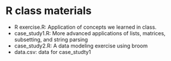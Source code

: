 # R class materials


* R exercise.R: Application of concepts we learned in class. 
* case_study1.R: More advanced applications of lists, matrices, subsetting, and string parsing
* case_study2.R: A data modeling exercise using broom
* data.csv: data for case_studty1